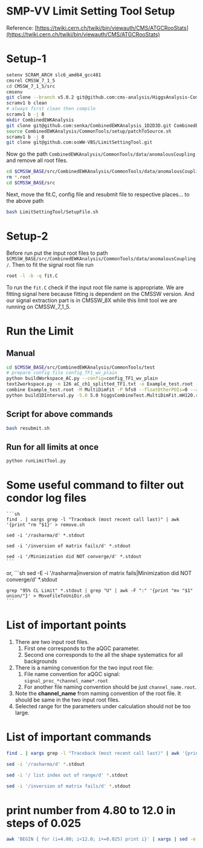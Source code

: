 # SMP-VV Limit Setting Tool Setup

Reference: [https://twiki.cern.ch/twiki/bin/viewauth/CMS/ATGCRooStats](https://twiki.cern.ch/twiki/bin/viewauth/CMS/ATGCRooStats)

# Setup-1

```sh
setenv SCRAM_ARCH slc6_amd64_gcc481
cmsrel CMSSW_7_1_5
cd CMSSW_7_1_5/src
cmsenv
git clone --branch v5.0.2 git@github.com:cms-analysis/HiggsAnalysis-CombinedLimit.git HiggsAnalysis/CombinedLimit
scramv1 b clean
# always first clean then compile
scramv1 b -j 8 
mkdir CombinedEWKAnalysis
git clone git@github.com:senka/CombinedEWKAnalysis_1D2D3D.git CombinedEWKAnalysis
source CombinedEWKAnalysis/CommonTools/setup/patchToSource.sh
scramv1 b -j 8
git clone git@github.com:osWW-VBS/LimitSettingTool.git
```

Now go the path `CombinedEWKAnalysis/CommonTools/data/anomalousCoupling` and remove all root files.

```sh
cd $CMSSW_BASE/src/CombinedEWKAnalysis/CommonTools/data/anomalousCoupling
rm *.root
cd $CMSSW_BASE/src
```

Next, move the fit.C, config file and resubmit file to respective places... to the above path 

```sh
bash LimitSettingTool/SetupFile.sh
```

# Setup-2

Before run put the input root files to path `$CMSSW_BASE/src/CombinedEWKAnalysis/CommonTools/data/anomalousCoupling/`.  Then to fit the signal root file run

```sh
root -l -b -q fit.C
```

To run the `fit.C` check if the input root file name is appropriate. We are fitting signal here because fitting is dependent on the CMSSW version. And our signal extraction part is in CMSSW_8X while this limit tool we are running on CMSSW_7_1_5.

# Run the Limit

## Manual

```sh
cd $CMSSW_BASE/src/CombinedEWKAnalysis/CommonTools/test
# prepare config file config_TF1_wv_plain
python buildWorkspace_AC.py --config=config_TF1_wv_plain
text2workspace.py -m 126 aC_ch1_splitted_TF1.txt -o Example_test.root -P CombinedEWKAnalysis.CommonTools.ACModel:par1_TF1_Model --PO channels=ch1_splitted_TF1 --PO poi=hfs0 --PO range_hfs0=-5,5
combine Example_test.root -M MultiDimFit -P hfs0 --floatOtherPOIs=0 --algo=grid --points=10000 --minimizerStrategy=2 -t -1 --expectSignal=1
python build1DInterval.py -5.0 5.0 higgsCombineTest.MultiDimFit.mH120.root hfs0
```

## Script for above commands

```sh
bash resubmit.sh
```

## Run for all limits at once

```sh
python runLimitTool.py
```

# Some useful command to filter out condor log files

	```sh
	find . | xargs grep -l "Traceback (most recent call last)" | awk '{print "rm "$1}' > remove.sh
	
	sed -i '/rasharma/d' *.stdout
	
	sed -i '/inversion of matrix fails/d' *.stdout

	sed -i '/Minimization did NOT converge/d' *.stdout
	```
or,
	```sh
	sed -E -i '/rasharma|inversion of matrix fails|Minimization did NOT converge/d' *.stdout

	grep "95% CL Limit" *.stdout | grep "U" | awk -F ":" '{print "mv "$1" union/"}' > MoveFileToUniDir.sh
	```

# List of important points

1. There are two input root files.
	1. First one corresponds to the aQGC parameter.
	2. Second one corresponds to the all the shape systematics for all backgrounds
2. There is a naming convention for the two input root file:
	1. File name convention for aQGC signal: `signal_proc_*channel_name*.root`
	2. For another file naming convention should be just `channel_name.root`.
3. Note the **channel_name** from naming convention of the root file. It should be same in the two input root files.
4. Selected range for the parameters under calculation should not be too large.

# List of important commands

```bash
find . | xargs grep -l "Traceback (most recent call last)" | awk '{print "rm "$1}' > remove.sh

sed -i '/rasharma/d' *.stdout

sed -i '/ list index out of range/d' *.stdout

sed -i '/inversion of matrix fails/d' *.stdout
```


# print number from 4.80 to 12.0 in steps of 0.025

```bash
awk 'BEGIN { for (i=4.80; i<12.0; i+=0.025) print i}' | xargs | sed -e 's/ /, /g'
```
